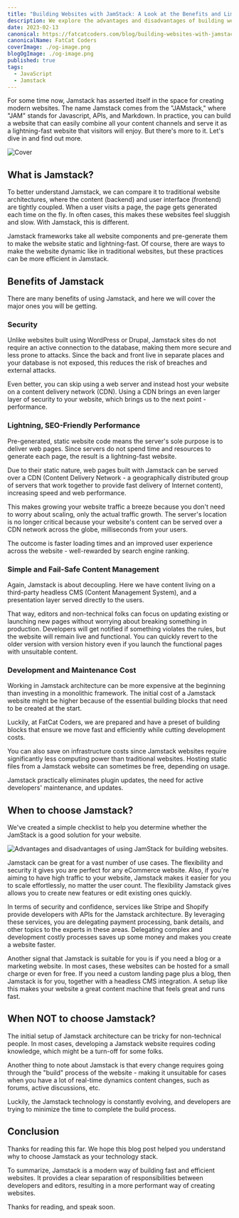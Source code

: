 ```yaml
---
title: "Building Websites with JamStack: A Look at the Benefits and Limitations"
description: We explore the advantages and disadvantages of building websites with JamStack technology, helping you make an informed decision about whether to use it for your next website.
date: 2023-02-13
canonical: https://fatcatcoders.com/blog/building-websites-with-jamstack-a-look-at-the-benefits-and-limitations
canonicalName: FatCat Coders
coverImage: ./og-image.png
blogOgImage: ./og-image.png
published: true
tags:
  - JavaScript
  - Jamstack
---
```


For some time now, Jamstack has asserted itself in the space for creating modern websites. The name Jamstack comes from the "JAMstack," where "JAM" stands for Javascript, APIs, and Markdown. In practice, you can build a website that can easily combine all your content channels and serve it as a lightning-fast website that visitors will enjoy. But there's more to it. Let's dive in and find out more.

![Cover](./og-image.png)

## What is Jamstack?

To better understand Jamstack, we can compare it to traditional website architectures, where the content (backend) and user interface (frontend) are tightly coupled. When a user visits a page, the page gets generated each time on the fly. In often cases, this makes these websites feel sluggish and slow. With Jamstack, this is different.

Jamstack frameworks take all website components and pre-generate them to make the website static and lightning-fast. Of course, there are ways to make the website dynamic like in traditional websites, but these practices can be more efficient in Jamstack.

## Benefits of Jamstack

There are many benefits of using Jamstack, and here we will cover the major ones you will be getting.

### Security

Unlike websites built using WordPress or Drupal, Jamstack sites do not require an active connection to the database, making them more secure and less prone to attacks. Since the back and front live in separate places and your database is not exposed, this reduces the risk of breaches and external attacks.

Even better, you can skip using a web server and instead host your website on a content delivery network (CDN). Using a CDN brings an even larger layer of security to your website, which brings us to the next point - performance.

### Lightning, SEO-Friendly Performance

Pre-generated, static website code means the server's sole purpose is to deliver web pages. Since servers do not spend time and resources to generate each page, the result is a lightning-fast website.

Due to their static nature, web pages built with Jamstack can be served over a CDN (Content Delivery Network - a geographically distributed group of servers that work together to provide fast delivery of Internet content), increasing speed and web performance.

This makes growing your website traffic a breeze because you don't need to worry about scaling, only the actual traffic growth. The server's location is no longer critical because your website's content can be served over a CDN network across the globe, milliseconds from your users.

The outcome is faster loading times and an improved user experience across the website - well-rewarded by search engine ranking.

### Simple and Fail-Safe Content Management

Again, Jamstack is about decoupling. Here we have content living on a third-party headless CMS (Content Management System), and a presentation layer served directly to the users.

That way, editors and non-technical folks can focus on updating existing or launching new pages without worrying about breaking something in production. Developers will get notified if something violates the rules, but the website will remain live and functional. You can quickly revert to the older version with version history even if you launch the functional pages with unsuitable content.

### Development and Maintenance Cost

Working in Jamstack architecture can be more expensive at the beginning than investing in a monolithic framework. The initial cost of a Jamstack website might be higher because of the essential building blocks that need to be created at the start.

Luckily, at FatCat Coders, we are prepared and have a preset of building blocks that ensure we move fast and efficiently while cutting development costs.

You can also save on infrastructure costs since Jamstack websites require significantly less computing power than traditional websites. Hosting static files from a Jamstack website can sometimes be free, depending on usage.

Jamstack practically eliminates plugin updates, the need for active developers' maintenance, and updates.

## When to choose Jamstack?

We've created a simple checklist to help you determine whether the JamStack is a good solution for your website.

![Advantages and disadvantages of using JamStack for building websites. ](./jamstack-pros-and-cons.webp)

Jamstack can be great for a vast number of use cases. The flexibility and security it gives you are perfect for any eCommerce website. Also, if you're aiming to have high traffic to your website, Jamstack makes it easier for you to scale effortlessly, no matter the user count. The flexibility Jamstack gives allows you to create new features or edit existing ones quickly.

In terms of security and confidence, services like Stripe and Shopify provide developers with APIs for the Jamstack architecture. By leveraging these services, you are delegating payment processing, bank details, and other topics to the experts in these areas. Delegating complex and development costly processes saves up some money and makes you create a website faster.

Another signal that Jamstack is suitable for you is if you need a blog or a marketing website. In most cases, these websites can be hosted for a small charge or even for free. If you need a custom landing page plus a blog, then Jamstack is for you, together with a headless CMS integration. A setup like this makes your website a great content machine that feels great and runs fast.

## When NOT to choose Jamstack?

The initial setup of Jamstack architecture can be tricky for non-technical people. In most cases, developing a Jamstack website requires coding knowledge, which might be a turn-off for some folks.

Another thing to note about Jamstack is that every change requires going through the "build" process of the website - making it unsuitable for cases when you have a lot of real-time dynamics content changes, such as forums, active discussions, etc.

Luckily, the Jamstack technology is constantly evolving, and developers are trying to minimize the time to complete the build process.

## Conclusion

Thanks for reading this far. We hope this blog post helped you understand why to choose Jamstack as your technology stack.

To summarize, Jamstack is a modern way of building fast and efficient websites. It provides a clear separation of responsibilities between developers and editors, resulting in a more performant way of creating websites.

Thanks for reading, and speak soon.
